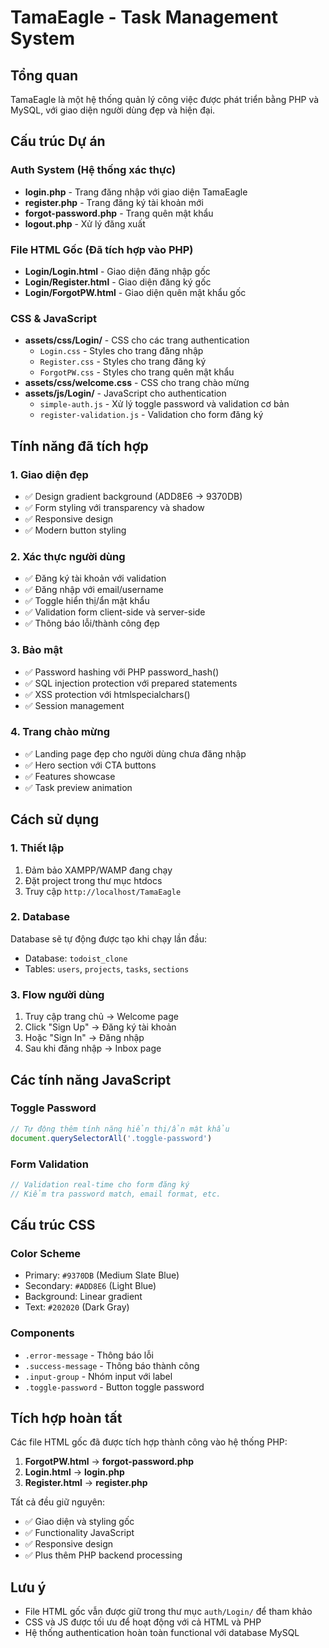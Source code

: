 # TamaEagle - Task Management System

## Tổng quan
TamaEagle là một hệ thống quản lý công việc được phát triển bằng PHP và MySQL, với giao diện người dùng đẹp và hiện đại.

## Cấu trúc Dự án

### Auth System (Hệ thống xác thực)
- **login.php** - Trang đăng nhập với giao diện TamaEagle
- **register.php** - Trang đăng ký tài khoản mới
- **forgot-password.php** - Trang quên mật khẩu
- **logout.php** - Xử lý đăng xuất

### File HTML Gốc (Đã tích hợp vào PHP)
- **Login/Login.html** - Giao diện đăng nhập gốc
- **Login/Register.html** - Giao diện đăng ký gốc  
- **Login/ForgotPW.html** - Giao diện quên mật khẩu gốc

### CSS & JavaScript
- **assets/css/Login/** - CSS cho các trang authentication
  - `Login.css` - Styles cho trang đăng nhập
  - `Register.css` - Styles cho trang đăng ký
  - `ForgotPW.css` - Styles cho trang quên mật khẩu
- **assets/css/welcome.css** - CSS cho trang chào mừng
- **assets/js/Login/** - JavaScript cho authentication
  - `simple-auth.js` - Xử lý toggle password và validation cơ bản
  - `register-validation.js` - Validation cho form đăng ký

## Tính năng đã tích hợp

### 1. Giao diện đẹp
- ✅ Design gradient background (ADD8E6 → 9370DB)
- ✅ Form styling với transparency và shadow
- ✅ Responsive design
- ✅ Modern button styling

### 2. Xác thực người dùng
- ✅ Đăng ký tài khoản với validation
- ✅ Đăng nhập với email/username
- ✅ Toggle hiển thị/ẩn mật khẩu
- ✅ Validation form client-side và server-side
- ✅ Thông báo lỗi/thành công đẹp

### 3. Bảo mật
- ✅ Password hashing với PHP password_hash()
- ✅ SQL injection protection với prepared statements
- ✅ XSS protection với htmlspecialchars()
- ✅ Session management

### 4. Trang chào mừng
- ✅ Landing page đẹp cho người dùng chưa đăng nhập
- ✅ Hero section với CTA buttons
- ✅ Features showcase
- ✅ Task preview animation

## Cách sử dụng

### 1. Thiết lập
1. Đảm bảo XAMPP/WAMP đang chạy
2. Đặt project trong thư mục htdocs
3. Truy cập `http://localhost/TamaEagle`

### 2. Database
Database sẽ tự động được tạo khi chạy lần đầu:
- Database: `todoist_clone`
- Tables: `users`, `projects`, `tasks`, `sections`

### 3. Flow người dùng
1. Truy cập trang chủ → Welcome page
2. Click "Sign Up" → Đăng ký tài khoản
3. Hoặc "Sign In" → Đăng nhập
4. Sau khi đăng nhập → Inbox page

## Các tính năng JavaScript

### Toggle Password
```javascript
// Tự động thêm tính năng hiển thị/ẩn mật khẩu
document.querySelectorAll('.toggle-password')
```

### Form Validation
```javascript
// Validation real-time cho form đăng ký
// Kiểm tra password match, email format, etc.
```

## Cấu trúc CSS

### Color Scheme
- Primary: `#9370DB` (Medium Slate Blue)
- Secondary: `#ADD8E6` (Light Blue)
- Background: Linear gradient
- Text: `#202020` (Dark Gray)

### Components
- `.error-message` - Thông báo lỗi
- `.success-message` - Thông báo thành công
- `.input-group` - Nhóm input với label
- `.toggle-password` - Button toggle password

## Tích hợp hoàn tất

Các file HTML gốc đã được tích hợp thành công vào hệ thống PHP:

1. **ForgotPW.html** → **forgot-password.php**
2. **Login.html** → **login.php** 
3. **Register.html** → **register.php**

Tất cả đều giữ nguyên:
- ✅ Giao diện và styling gốc
- ✅ Functionality JavaScript
- ✅ Responsive design
- ✅ Plus thêm PHP backend processing

## Lưu ý
- File HTML gốc vẫn được giữ trong thư mục `auth/Login/` để tham khảo
- CSS và JS được tối ưu để hoạt động với cả HTML và PHP
- Hệ thống authentication hoàn toàn functional với database MySQL
